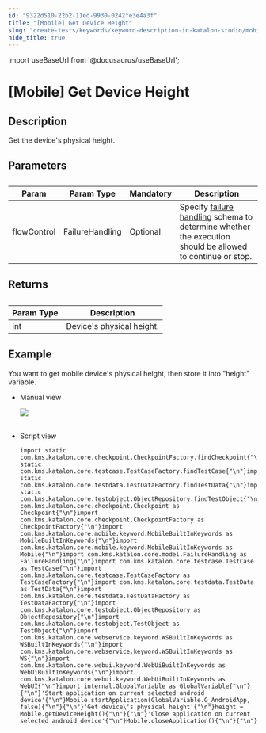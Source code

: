 ```yaml
---
id: "9322d510-22b2-11ed-9930-0242fe3e4a3f"
title: "[Mobile] Get Device Height"
slug: "create-tests/keywords/keyword-description-in-katalon-studio/mobile-keywords/mobile-get-device-height"
hide_title: true
---
```

import useBaseUrl from '@docusaurus/useBaseUrl';


# <a id="id_0" class="anchor_top_offset"/><a id="ariaid-title1" class="anchor_top_offset"/>[Mobile] Get Device Height


## <a id="id_0__id_1" class="anchor_top_offset"/>Description  

              
<p xmlns="http://www.w3.org/1999/xhtml" className="p">Get the device's physical height.</p> 
      

## <a id="id_0__id_2" class="anchor_top_offset"/>Parameters  

              
<table xmlns="http://www.w3.org/1999/xhtml" className="table anchor_top_offset" id="id_0__dd9cd111-aee8-4c74-b477-14880cde1600"><caption /><thead className="thead"><tr className><th className="entry anchor_top_offset" id="id_0__dd9cd111-aee8-4c74-b477-14880cde1600__entry__1">Param</th><th className="entry anchor_top_offset" id="id_0__dd9cd111-aee8-4c74-b477-14880cde1600__entry__2">Param Type</th><th className="entry anchor_top_offset" id="id_0__dd9cd111-aee8-4c74-b477-14880cde1600__entry__3">Mandatory</th><th className="entry anchor_top_offset" id="id_0__dd9cd111-aee8-4c74-b477-14880cde1600__entry__4">Description</th></tr></thead><tbody className="tbody"><tr className><td className="entry" headers="id_0__dd9cd111-aee8-4c74-b477-14880cde1600__entry__1 id_0__dd9cd111-aee8-4c74-b477-14880cde1600__entry__2 id_0__dd9cd111-aee8-4c74-b477-14880cde1600__entry__3 id_0__dd9cd111-aee8-4c74-b477-14880cde1600__entry__4 ">flowControl</td><td className="entry" headers="id_0__dd9cd111-aee8-4c74-b477-14880cde1600__entry__1 id_0__dd9cd111-aee8-4c74-b477-14880cde1600__entry__2 id_0__dd9cd111-aee8-4c74-b477-14880cde1600__entry__3 id_0__dd9cd111-aee8-4c74-b477-14880cde1600__entry__4 ">FailureHandling</td><td className="entry" headers="id_0__dd9cd111-aee8-4c74-b477-14880cde1600__entry__1 id_0__dd9cd111-aee8-4c74-b477-14880cde1600__entry__2 id_0__dd9cd111-aee8-4c74-b477-14880cde1600__entry__3 id_0__dd9cd111-aee8-4c74-b477-14880cde1600__entry__4 ">Optional</td><td className="entry" headers="id_0__dd9cd111-aee8-4c74-b477-14880cde1600__entry__1 id_0__dd9cd111-aee8-4c74-b477-14880cde1600__entry__2 id_0__dd9cd111-aee8-4c74-b477-14880cde1600__entry__3 id_0__dd9cd111-aee8-4c74-b477-14880cde1600__entry__4 ">Specify <a className="xref" href="/maintain/configure-failure-handling-settings-in-katalon-studio">failure handling</a> schema to         determine whether the execution should be allowed to continue or         stop.</td></tr></tbody></table> 
      

## <a id="id_0__id_3" class="anchor_top_offset"/>Returns

              
<table xmlns="http://www.w3.org/1999/xhtml" className="table anchor_top_offset" id="id_0__2a22e124-ac71-4964-8d8d-9d5a7d7f2626"><caption /><thead className="thead"><tr className><th className="entry anchor_top_offset" id="id_0__2a22e124-ac71-4964-8d8d-9d5a7d7f2626__entry__1">Param Type</th><th className="entry anchor_top_offset" id="id_0__2a22e124-ac71-4964-8d8d-9d5a7d7f2626__entry__2">Description</th></tr></thead><tbody className="tbody"><tr className><td className="entry" headers="id_0__2a22e124-ac71-4964-8d8d-9d5a7d7f2626__entry__1 id_0__2a22e124-ac71-4964-8d8d-9d5a7d7f2626__entry__2 ">int</td><td className="entry" headers="id_0__2a22e124-ac71-4964-8d8d-9d5a7d7f2626__entry__1 id_0__2a22e124-ac71-4964-8d8d-9d5a7d7f2626__entry__2 ">Device's physical height.</td></tr></tbody></table> 
      

## <a id="id_0__id_4" class="anchor_top_offset"/>Example 

              
<p xmlns="http://www.w3.org/1999/xhtml" className="p">You want to get mobile device's physical height, then store it   into "height" variable.</p> 
      
<ul xmlns="http://www.w3.org/1999/xhtml" className="ul"><li className="li">     <p className="p">Manual view</p>     <p className="p">       <img className="image" src={useBaseUrl("https://github.com/katalon-studio/docs-images/raw/master/katalon-studio/docs/mobile-get-device-height/image2017-3-3-113A253A45.png")} /><br /><br />     </p>   </li><li className="li">     <p className="p">Script view </p>     <pre className="pre codeblock"><code>import static com.kms.katalon.core.checkpoint.CheckpointFactory.findCheckpoint{"\n"}import static com.kms.katalon.core.testcase.TestCaseFactory.findTestCase{"\n"}import static com.kms.katalon.core.testdata.TestDataFactory.findTestData{"\n"}import static com.kms.katalon.core.testobject.ObjectRepository.findTestObject{"\n"}import com.kms.katalon.core.checkpoint.Checkpoint as Checkpoint{"\n"}import com.kms.katalon.core.checkpoint.CheckpointFactory as CheckpointFactory{"\n"}import com.kms.katalon.core.mobile.keyword.MobileBuiltInKeywords as MobileBuiltInKeywords{"\n"}import com.kms.katalon.core.mobile.keyword.MobileBuiltInKeywords as Mobile{"\n"}import com.kms.katalon.core.model.FailureHandling as FailureHandling{"\n"}import com.kms.katalon.core.testcase.TestCase as TestCase{"\n"}import com.kms.katalon.core.testcase.TestCaseFactory as TestCaseFactory{"\n"}import com.kms.katalon.core.testdata.TestData as TestData{"\n"}import com.kms.katalon.core.testdata.TestDataFactory as TestDataFactory{"\n"}import com.kms.katalon.core.testobject.ObjectRepository as ObjectRepository{"\n"}import com.kms.katalon.core.testobject.TestObject as TestObject{"\n"}import com.kms.katalon.core.webservice.keyword.WSBuiltInKeywords as WSBuiltInKeywords{"\n"}import com.kms.katalon.core.webservice.keyword.WSBuiltInKeywords as WS{"\n"}import com.kms.katalon.core.webui.keyword.WebUiBuiltInKeywords as WebUiBuiltInKeywords{"\n"}import com.kms.katalon.core.webui.keyword.WebUiBuiltInKeywords as WebUI{"\n"}import internal.GlobalVariable as GlobalVariable{"\n"}{"\n"}'Start application on current selected android device'{"\n"}Mobile.startApplication(GlobalVariable.G_AndroidApp, false){"\n"}{"\n"}'Get device\'s physical height'{"\n"}height = Mobile.getDeviceHeight(){"\n"}{"\n"}'Close application on current selected android device'{"\n"}Mobile.closeApplication(){"\n"}{"\n"}</code></pre>   </li></ul> 
      
